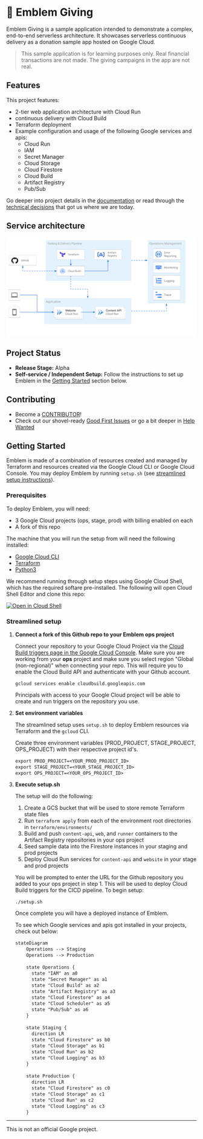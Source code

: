 # 💠 Emblem Giving

Emblem Giving is a sample application intended to demonstrate a complex, end-to-end serverless architecture. It showcases serverless continuous delivery as a donation sample app hosted on Google Cloud.   

> This sample application is for learning purposes only. Real financial transactions are not made. The giving campaigns in the app are not real.

## Features

This project features:
  * 2-tier web application architecture with Cloud Run
  * continuous delivery with Cloud Build
  * Terraform deployment
  * Example configuration and usage of the following Google services and apis:
    * Cloud Run
    * IAM
    * Secret Manager
    * Cloud Storage
    * Cloud Firestore
    * Cloud Build
    * Artifact Registry
    * Pub/Sub

Go deeper into project details in the [documentation](./docs) or read through the [technical decisions](docs/decisions/README.md) that got us where we are today.

## Service architecture

![Emblem architecture diagram](./docs/images/emblem-simplified.png)

## Project Status

* **Release Stage:** Alpha
* **Self-service / Independent Setup:** Follow the instructions to set up Emblem in the [Getting Started](#getting-started) section below. 

## Contributing

* Become a [CONTRIBUTOR](./CONTRIBUTING.md)!
* Check out our shovel-ready [Good First Issues](https://github.com/GoogleCloudPlatform/emblem/issues?q=is%3Aissue+is%3Aopen+sort%3Aupdated-desc+label%3A%22good+first+issue%22) or go a bit deeper in [Help Wanted](https://github.com/GoogleCloudPlatform/emblem/issues?q=is%3Aissue+is%3Aopen+sort%3Aupdated-desc+label%3A%22help+wanted%22)

## Getting Started

Emblem is made of a combination of resources created and managed by Terraform and resources created via the Google Cloud CLI or Google Cloud Console. You may deploy Emblem by running `setup.sh` (see [streamlined setup instructions](#streamlined-setup)). 

### Prerequisites

To deploy Emblem, you will need:
  * 3 Google Cloud projects (ops, stage, prod) with billing enabled on each
  * A fork of this repo

The machine that you will run the setup from will need the following installed:
  * [Google Cloud CLI](https://cloud.google.com/sdk/docs/install)
  * [Terraform](https://developer.hashicorp.com/terraform/tutorials/gcp-get-started/install-cli)
  * [Python3](https://www.python.org/downloads)

We recommend running through setup steps using Google Cloud Shell, which has the required softare pre-installed. The following will open Cloud Shell Editor and clone this repo:

 [![Open in Cloud Shell](https://gstatic.com/cloudssh/images/open-btn.svg)](https://ssh.cloud.google.com/cloudshell/editor?cloudshell_git_repo=https%3A%2F%2Fgithub.com%2FGoogleCloudPlatform%2Femblem&cloudshell_tutorial=docs%2Ftutorials%2Fsetup-walkthrough.md)

### Streamlined setup

1. **Connect a fork of this Github repo to your Emblem ops project**
   
   Connect your repository to your Google Cloud Project via the [Cloud Build triggers page in the Google Cloud Console](https://console.cloud.google.com/cloud-build/triggers/connect). Make sure you are working from your **ops** project and make sure you select region "Global (non-regional)" when connecting your repo. This will require you to enable the Cloud Build API and authenticate with your Github account.

   ```
   gcloud services enable cloudbuild.googleapis.com
   ```

   Principals with access to your Google Cloud project will be able to create and run triggers on the repository you use.

1. **Set environment variables** 

   The streamlined setup uses `setup.sh` to deploy Emblem resources via Terraform and the `gcloud` CLI.

   Create three environment variables (PROD_PROJECT, STAGE_PROJECT, OPS_PROJECT) with their respective project id's.
   
   ```
   export PROD_PROJECT=<YOUR_PROD_PROJECT_ID>
   export STAGE_PROJECT=<YOUR_STAGE_PROJECT_ID>
   export OPS_PROJECT=<YOUR_OPS_PROJECT_ID>
   ```

1. **Execute setup.sh**

   The setup will do the following:

   1. Create a GCS bucket that will be used to store remote Terraform state files
   1. Run `terraform apply` from each of the environment root directories in `terraform/environments/`
   1. Build and push `content-api`, `web`, and `runner` containers to the Artifact Registry repositories in your ops project
   1. Seed sample data into the Firestore instances in your staging and prod projects
   1. Deploy Cloud Run services for `content-api` and `website` in your stage and prod projects
 
   You will be prompted to enter the URL for the Github repository you added to your ops project in step 1. This will be used to deploy Cloud Build triggers for the CICD pipeline. To begin setup:
   ```
   ./setup.sh
   ```

   Once complete you will have a deployed instance of Emblem.

   To see which Google services and apis got installed in your projects, check out below:

   ```mermaid
   stateDiagram
       Operations --> Staging
       Operations --> Production

       state Operations {
         state "IAM" as a0
         state "Secret Manager" as a1
         state "Cloud Build" as a2
         state "Artifact Registry" as a3
         state "Cloud Firestore" as a4
         state "Cloud Scheduler" as a5
         state "Pub/Sub" as a6
       }

       state Staging {
         direction LR
         state "Cloud Firestore" as b0
         state "Cloud Storage" as b1
         state "Cloud Run" as b2
         state "Cloud Logging" as b3
       }

       state Production {
         direction LR
         state "Cloud Firestore" as c0
         state "Cloud Storage" as c1
         state "Cloud Run" as c2
         state "Cloud Logging" as c3
       }
   ```
---

This is not an official Google project.
